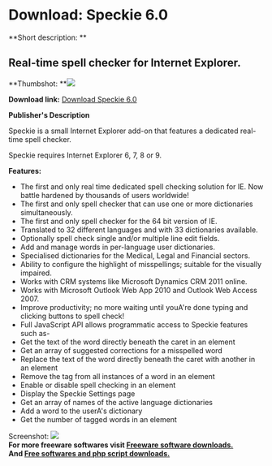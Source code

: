 # Download: Speckie 6.0

**Short description: **

## Real-time spell checker for Internet Explorer.

  
**Thumbshot: **![](http://www.freewarefiles.com/screenshot/speckie_md.jpg)   
  
**Download link:** [Download Speckie 6.0](http://freesoftwares.boysofts.com/Speckie_program_77139.html)  
  

**Publisher's Description**  
  

Speckie is a small Internet Explorer add-on that features a dedicated real-
time spell checker.

Speckie requires Internet Explorer 6, 7, 8 or 9.

**Features:**

  * The first and only real time dedicated spell checking solution for IE. Now battle hardened by thousands of users worldwide! 
  * The first and only spell checker that can use one or more dictionaries simultaneously. 
  * The first and only spell checker for the 64 bit version of IE. 
  * Translated to 32 different languages and with 33 dictionaries available. 
  * Optionally spell check single and/or multiple line edit fields. 
  * Add and manage words in per-language user dictionaries. 
  * Specialised dictionaries for the Medical, Legal and Financial sectors. 
  * Ability to configure the highlight of misspellings; suitable for the visually impaired. 
  * Works with CRM systems like Microsoft Dynamics CRM 2011 online. 
  * Works with Microsoft Outlook Web App 2010 and Outlook Web Access 2007. 
  * Improve productivity; no more waiting until youA're done typing and clicking buttons to spell check! 
  * Full JavaScript API allows programmatic access to Speckie features such as- 
  * Get the text of the word directly beneath the caret in an element 
  * Get an array of suggested corrections for a misspelled word 
  * Replace the text of the word directly beneath the caret with another in an element 
  * Remove the tag from all instances of a word in an element 
  * Enable or disable spell checking in an element 
  * Display the Speckie Settings page 
  * Get an array of names of the active language dictionaries 
  * Add a word to the userA's dictionary 
  * Get the number of tagged words in an element 

  
  
Screenshot: ![](http://www.freewarefiles.com/screenshot/speckie.jpg)  
**For more freeware softwares visit [Freeware software downloads.](http://freesoftwares.boysofts.com/)**   
**And [Free softwares and php script downloads.](http://www.boysofts.com/)**

